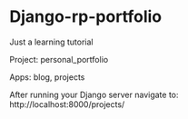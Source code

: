 # Django-rp-portfolio
Just a learning tutorial

Project: personal_portfolio

Apps: blog, projects

After running your Django server navigate to: http://localhost:8000/projects/ 
